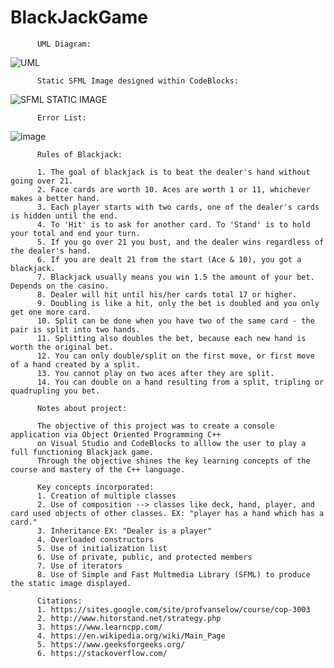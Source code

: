 # BlackJackGame
          UML Diagram:
![UML](https://user-images.githubusercontent.com/89869300/146312178-e4157a8c-804d-49ca-b9d5-ee7b393e8aec.png)
                                       
          Static SFML Image designed within CodeBlocks:
                                       
![SFML STATIC IMAGE](https://user-images.githubusercontent.com/89869300/146312144-ba5258de-4a13-456a-8e7b-6bc1745ee5fa.png)

          Error List:
          
![image](https://user-images.githubusercontent.com/89869300/146408428-181ed347-6395-4129-8747-ed0ba5f591ed.png)


          Rules of Blackjack:
          
          1. The goal of blackjack is to beat the dealer's hand without going over 21.
          2. Face cards are worth 10. Aces are worth 1 or 11, whichever makes a better hand.
          3. Each player starts with two cards, one of the dealer's cards is hidden until the end.
          4. To 'Hit' is to ask for another card. To 'Stand' is to hold your total and end your turn.
          5. If you go over 21 you bust, and the dealer wins regardless of the dealer's hand.
          6. If you are dealt 21 from the start (Ace & 10), you got a blackjack.
          7. Blackjack usually means you win 1.5 the amount of your bet. Depends on the casino.
          8. Dealer will hit until his/her cards total 17 or higher.
          9. Doubling is like a hit, only the bet is doubled and you only get one more card.
          10. Split can be done when you have two of the same card - the pair is split into two hands.
          11. Splitting also doubles the bet, because each new hand is worth the original bet.
          12. You can only double/split on the first move, or first move of a hand created by a split.
          13. You cannot play on two aces after they are split.
          14. You can double on a hand resulting from a split, tripling or quadrupling you bet.
          
          Notes about project:
          
          The objective of this project was to create a console application via Object Oriented Programming C++ 
          on Visual Studio and CodeBlocks to alllow the user to play a full functioning Blackjack game. 
          Through the objective shines the key learning concepts of the course and mastery of the C++ language.
          
          Key concepts incorporated:
          1. Creation of multiple classes
          2. Use of composition --> classes like deck, hand, player, and card used objects of other classes. EX: "player has a hand which has a card."
          3. Inheritance EX: "Dealer is a player"
          4. Overloaded constructors 
          5. Use of initialization list
          6. Use of private, public, and protected members
          7. Use of iterators 
          8. Use of Simple and Fast Multmedia Library (SFML) to produce the static image displayed. 
          
          Citations: 
          1. https://sites.google.com/site/profvanselow/course/cop-3003
          2. http://www.hitorstand.net/strategy.php
          3. https://www.learncpp.com/
          4. https://en.wikipedia.org/wiki/Main_Page
          5. https://www.geeksforgeeks.org/
          6. https://stackoverflow.com/
      
         
          
          
          
